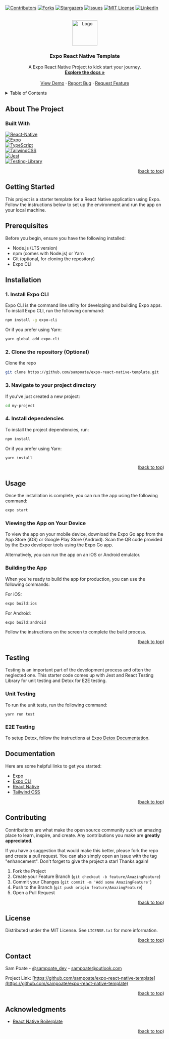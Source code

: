<a name="readme-top"></a>

[![Contributors][contributors-shield]][contributors-url]
[![Forks][forks-shield]][forks-url]
[![Stargazers][stars-shield]][stars-url]
[![Issues][issues-shield]][issues-url]
[![MIT License][license-shield]][license-url]
[![LinkedIn][linkedin-shield]][linkedin-url]

<!-- PROJECT LOGO -->
<br />
<div align="center">
  <a href="https://github.com/sampoate/expo-react-native-template">
    <img src="https://www.sampoate.com/_next/image/?url=%2F_next%2Fstatic%2Fmedia%2Flogo.73e5a285.png&w=96&q=75" alt="Logo" width="80" height="80">
  </a>

<h3 align="center">Expo React Native Template</h3>

  <p align="center">
    A Expo React Native Project to kick start your journey.
    <br />
    <a href="https://github.com/sampoate/expo-react-native-template"><strong>Explore the docs »</strong></a>
    <br />
    <br />
    <a href="https://github.com/sampoate/expo-react-native-template">View Demo</a>
    ·
    <a href="https://github.com/sampoate/expo-react-native-template/issues">Report Bug</a>
    ·
    <a href="https://github.com/sampoate/expo-react-native-template/issues">Request Feature</a>
  </p>
</div>

<!-- TABLE OF CONTENTS -->
<details>
  <summary>Table of Contents</summary>
  <ol>
    <li>
      <a href="#about-the-project">About The Project</a>
      <ul>
        <li><a href="#built-with">Built With</a></li>
      </ul>
    </li>
    <li>
      <a href="#getting-started">Getting Started</a>
      <ul>
        <li><a href="#prerequisites">Prerequisites</a></li>
        <li><a href="#installation">Installation</a></li>
      </ul>
    </li>
    <li><a href="#usage">Usage</a></li>
    <li><a href="#testing">Testing</a></li>
    <li><a href="#additional information">Documentation</a></li>
    <li><a href="#contributing">Contributing</a></li>
    <li><a href="#license">License</a></li>
    <li><a href="#contact">Contact</a></li>
    <li><a href="#acknowledgments">Acknowledgments</a></li>
  </ol>
</details>

<!-- ABOUT THE PROJECT -->

## About The Project

<!-- [![Product Name Screen Shot][product-screenshot]](https://sampoate.com)

<p align="right">(<a href="#readme-top">back to top</a>)</p> -->

### Built With

[![React-Native][React-Native]][React-Native-url]
<br/>
[![Expo][Expo]][Expo-url]
<br/>
[![TypeScript][TypeScript]][TypeScript-url]
<br/>
[![TailwindCSS][TailwindCSS]][TailwindCSS-url]
<br/>
[![Jest][Jest]][Jest-url]
<br/>
[![Testing-Library][Testing-Library]][Testing-Library-url]

<p align="right">(<a href="#readme-top">back to top</a>)</p>

<!-- GETTING STARTED -->

## Getting Started

This project is a starter template for a React Native application using Expo. Follow the instructions below to set up the environment and run the app on your local machine.

## Prerequisites

Before you begin, ensure you have the following installed:

- Node.js (LTS version)
- npm (comes with Node.js) or Yarn
- Git (optional, for cloning the repository)
- Expo CLI

## Installation

### 1. Install Expo CLI

Expo CLI is the command line utility for developing and building Expo apps. To install Expo CLI, run the following command:

```bash
npm install -g expo-cli
```

Or if you prefer using Yarn:

```bash
yarn global add expo-cli
```

### 2. Clone the repository (Optional)

Clone the repo

```sh
git clone https://github.com/sampoate/expo-react-native-template.git
```

### 3. Navigate to your project directory
If you've just created a new project:
  
  ```sh
  cd my-project
  ```

### 4. Install dependencies
To install the project dependencies, run:

```sh
npm install
```

Or if you prefer using Yarn:

```sh
yarn install
```

<p align="right">(<a href="#readme-top">back to top</a>)</p>

<!-- USAGE EXAMPLES -->

## Usage
Once the installation is complete, you can run the app using the following command:

```sh
expo start
```

### Viewing the App on Your Device
To view the app on your mobile device, download the Expo Go app from the App Store (iOS) or Google Play Store (Android). Scan the QR code provided by the Expo developer tools using the Expo Go app.

Alternatively, you can run the app on an iOS or Android emulator.

### Building the App
When you're ready to build the app for production, you can use the following commands:

For iOS:
```sh
expo build:ios
```

For Android:
```sh
expo build:android
```

Follow the instructions on the screen to complete the build process.

<p align="right">(<a href="#readme-top">back to top</a>)</p>

<!-- TESTING -->

## Testing

Testing is an important part of the development process and often the neglected one. This starter code comes up with Jest and React Testing Library for unit testing and Detox for E2E testing.

### Unit Testing

To run the unit tests, run the following command:

```shell
yarn run test
```

### E2E Testing

To setup Detox, follow the instructions at [Expo Detox Documentation](https://docs.expo.dev/build-reference/e2e-tests/).


## Documentation

Here are some helpful links to get you started:

- [Expo](https://docs.expo.dev/)
- [Expo CLI](https://docs.expo.dev/workflow/expo-cli/)
- [React Native](https://reactnative.dev/)
- [Tailwind CSS](https://tailwindcss.com/docs)


<p align="right">(<a href="#readme-top">back to top</a>)</p>

<!-- CONTRIBUTING -->

## Contributing

Contributions are what make the open source community such an amazing place to learn, inspire, and create. Any contributions you make are **greatly appreciated**.

If you have a suggestion that would make this better, please fork the repo and create a pull request. You can also simply open an issue with the tag "enhancement".
Don't forget to give the project a star! Thanks again!

1. Fork the Project
2. Create your Feature Branch (`git checkout -b feature/AmazingFeature`)
3. Commit your Changes (`git commit -m 'Add some AmazingFeature'`)
4. Push to the Branch (`git push origin feature/AmazingFeature`)
5. Open a Pull Request

<p align="right">(<a href="#readme-top">back to top</a>)</p>

<!-- LICENSE -->

## License

Distributed under the MIT License. See `LICENSE.txt` for more information.

<p align="right">(<a href="#readme-top">back to top</a>)</p>

<!-- CONTACT -->

## Contact

Sam Poate - [@sampoate_dev](https://twitter.com/sampoate_dev) - sampoate@outlook.com

Project Link: [https://github.com/sampoate/expo-react-native-template](https://github.com/sampoate/expo-react-native-template)

<p align="right">(<a href="#readme-top">back to top</a>)</p>

<!-- ACKNOWLEDGMENTS -->

## Acknowledgments

- [React Native Boilerplate](https://github.com/ixartz/React-Native-Boilerplate/tree/main)


<p align="right">(<a href="#readme-top">back to top</a>)</p>

<!-- MARKDOWN LINKS & IMAGES -->
<!-- https://www.markdownguide.org/basic-syntax/#reference-style-links -->

[contributors-shield]: https://img.shields.io/github/contributors/sampoate/expo-react-native-template.svg?style=for-the-badge
[contributors-url]: https://github.com/sampoate/expo-react-native-template/graphs/contributors
[forks-shield]: https://img.shields.io/github/forks/sampoate/expo-react-native-template.svg?style=for-the-badge
[forks-url]: https://github.com/sampoate/expo-react-native-template/network/members
[stars-shield]: https://img.shields.io/github/stars/sampoate/expo-react-native-template.svg?style=for-the-badge
[stars-url]: https://github.com/sampoate/expo-react-native-template/stargazers
[issues-shield]: https://img.shields.io/github/issues/sampoate/expo-react-native-template.svg?style=for-the-badge
[issues-url]: https://github.com/sampoate/expo-react-native-template/issues
[license-shield]: https://img.shields.io/github/license/sampoate/expo-react-native-template.svg?style=for-the-badge
[license-url]: https://github.com/sampoate/expo-react-native-template/blob/master/LICENSE.txt
[linkedin-shield]: https://img.shields.io/badge/-LinkedIn-black.svg?style=for-the-badge&logo=linkedin&colorB=555
[linkedin-url]: https://linkedin.com/in/sampoate
[product-screenshot]: https://bookface-images.s3.amazonaws.com/logos/bf3ca13e31f46bc60e117c9f9e05f6be6c95ebf5.png
[React-Native]: https://img.shields.io/badge/react_native-%2320232a.svg?style=for-the-badge&logo=react&logoColor=%2361DAFB
[React-Native-url]: https://reactnative.dev/
[Expo]: https://img.shields.io/badge/expo-1C1E24?style=for-the-badge&logo=expo&logoColor=#D04A37
[Expo-url]: https://expo.dev/
[TypeScript]: https://img.shields.io/badge/typescript-%23007ACC.svg?style=for-the-badge&logo=typescript&logoColor=white
[TypeScript-url]: https://www.typescriptlang.org/
[TailwindCSS]: https://img.shields.io/badge/tailwindcss-%2338B2AC.svg?style=for-the-badge&logo=tailwind-css&logoColor=white
[TailwindCSS-url]: https://tailwindcss.com/
[Jest]: https://img.shields.io/badge/-jest-%23C21325?style=for-the-badge&logo=jest&logoColor=white
[Jest-url]: https://jestjs.io/
[Testing-Library]: https://img.shields.io/badge/-TestingLibrary-%23E33332?style=for-the-badge&logo=testing-library&logoColor=white
[Testing-Library-url]: https://testing-library.com/
